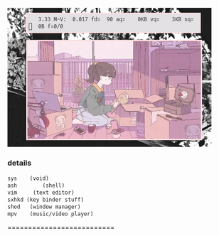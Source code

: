 ![img](untitled.png)

### details
	sys	   (void)
	ash 	   (shell)
	vim     (text editor)
	sxhkd (key binder stuff)
	shod   (window manager)
	mpv    (music/video player)

==========================
